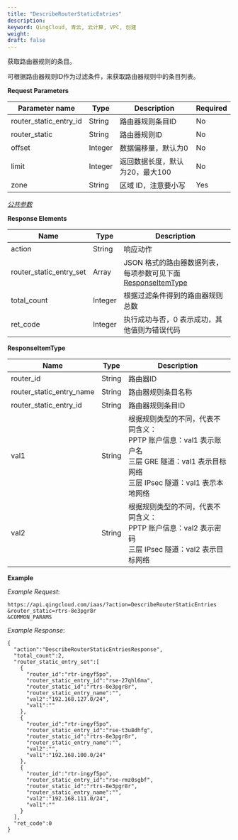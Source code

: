 ```yaml
---
title: "DescribeRouterStaticEntries"
description: 
keyword: QingCloud, 青云, 云计算, VPC, 创建
weight: 
draft: false
---
```




获取路由器规则的条目。

可根据路由器规则ID作为过滤条件，来获取路由器规则中的条目列表。

**Request Parameters**

| Parameter name | Type | Description | Required |
| --- | --- | --- | --- |
| router_static_entry_id | String | 路由器规则条目ID | No |
| router_static | String | 路由器规则ID | No |
| offset | Integer | 数据偏移量，默认为0 | No |
| limit | Integer | 返回数据长度，默认为20，最大100 | No |
| zone | String | 区域 ID，注意要小写 | Yes |

[_公共参数_](../../../parameters/)

**Response Elements**

| Name | Type | Description |
| --- | --- | --- |
| action | String | 响应动作 |
| router_static_entry_set | Array | JSON 格式的路由器数据列表，每项参数可见下面 [ResponseItemType](#responseitemtype) |
| total_count | Integer | 根据过滤条件得到的路由器规则总数 |
| ret_code | Integer | 执行成功与否，0 表示成功，其他值则为错误代码 |

**ResponseItemType**

| Name | Type | Description |
| --- | --- | --- |
| router_id | String | 路由器ID |
| router_static_entry_name | String | 路由器规则条目名称 |
| router_static_entry_id | String | 路由器规则条目ID |
| val1 | String | 根据规则类型的不同，代表不同含义：<br/>PPTP 账户信息：val1 表示账户名<br/>三层 GRE 隧道：val1 表示目标网络<br/>三层 IPsec 隧道：val1 表示本地网络 |
| val2 | String | 根据规则类型的不同，代表不同含义：<br/>PPTP 账户信息：val2 表示密码<br/>三层 IPsec 隧道：val2 表示目标网络 |

**Example**

_Example Request_:

```
https://api.qingcloud.com/iaas/?action=DescribeRouterStaticEntries
&router_static=rtrs-8e3pgr8r
&COMMON_PARAMS
```

_Example Response_:

```
{
  "action":"DescribeRouterStaticEntriesResponse",
  "total_count":2,
  "router_static_entry_set":[
    {
      "router_id":"rtr-ingyf5po",
      "router_static_entry_id":"rse-27qhl6ma",
      "router_static_id":"rtrs-8e3pgr8r",
      "router_static_entry_name":"",
      "val2":"192.168.127.0/24",
      "val1":""
    },
    {
      "router_id":"rtr-ingyf5po",
      "router_static_entry_id":"rse-t3u8dhfg",
      "router_static_id":"rtrs-8e3pgr8r",
      "router_static_entry_name":"",
      "val2":"",
      "val1":"192.168.100.0/24"
    },
    {
      "router_id":"rtr-ingyf5po",
      "router_static_entry_id":"rse-rmz0sgbf",
      "router_static_id":"rtrs-8e3pgr8r",
      "router_static_entry_name":"",
      "val2":"192.168.111.0/24",
      "val1":""
    }
  ],
  "ret_code":0
}
```
